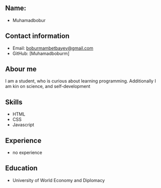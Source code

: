 ## Name: 
- Muhamadbobur

## Contact information
- Email: boburmambetbayev@gmail.com
- GitHub: [Muhamadboburm] 

## Abour me
I am a student, who is curious about learning programming. Additionally I am kin on science, and self-development 

## Skills
- HTML
- CSS
- Javascript

## Experience 
* no experience 

## Education
- University of World Economy and Diplomacy


